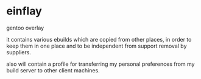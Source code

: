 # einflay
gentoo overlay

it contains various ebuilds which are copied from other places,
in order to keep them in one place and to be independent from support removal by suppliers.

also will contain a profile for transferring my personal preferences from my build server to other client machines.
